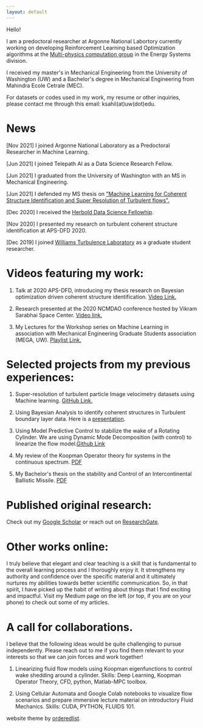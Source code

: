 ```yaml
---
layout: default
---
```


Hello!

I am a predoctoral researcher at Argonne National Labortory currently working on developing Reinforcement Learning based Optimization algorithms at the [Multi-physics computation group](https://www.anl.gov/es/multiphysics-computation) in the Energy Systems division. 

I received my master's in Mechanical Engineering from the University of Washington (UW) and a Bachelor's degree in Mechanical Engineering from Mahindra Ecole Cetrale (MEC).

For datasets or codes used in my work, my resume or other inquiries, please contact me through this email: ksahil(at)uw(dot)edu. 

# News

[Nov 2021] I joined Argonne National Laboratory as a Predoctoral Researcher in Machine Learning.

[Jun 2021] I joined Telepath AI as a Data Science Research Fellow. 

[Jun 2021] I graduated from the University of Washington with an MS in Mechanical Engineering. 

[Jun 2021] I defended my MS thesis on ["Machine Learning for Coherent Structure Identification and Super Resolution of Turbulent flows".](https://drive.google.com/file/d/1h4_qIGupWNuO1_0t5gxtnd7SPjFznG6L/view?usp=sharing)

[Dec 2020] I received the [Herbold Data Science Fellowhip](https://www.williamslaboratory.com/news/sahil-kommalapati-wins-herbold-data-science-fellowship).

[Nov 2020] I presented my research on turbulent coherent structure identification at APS-DFD 2020. 

[Dec 2019] I joined [Williams Turbulence Laboratory](https://www.williamslaboratory.com/) as a graduate student researcher. 

# Videos featuring my work:

1. Talk at 2020 APS-DFD, introducing my thesis research on Bayesian optimization driven coherent structure identification. [Video Link.](https://youtu.be/sseXCqn1wEY)

2. Research presented at the 2020 NCMDAO conference hosted by Vikram Sarabhai Space Center. [Video link.](https://youtu.be/kWGSR07WDAc)

3. My Lectures for the Workshop series on Machine Learning in association with Mechanical Engineering Graduate Students association (MEGA, UW). [Playlist Link.](https://www.youtube.com/playlist?list=PLRalIFez3W3PBiU112043QkkEXsMFTHNz)

# Selected projects from my previous experiences:

1. Super-resolution of turbulent particle Image velocimetry datasets using Machine learning. [GitHub Link.](https://github.com/kommalapatisahil/superResolution)

2. Using Bayesian Analysis to identify coherent structures in Turbulent boundary layer data. Here is a [presentation](https://github.com/kommalapatisahil/kommalapatisahil.github.io/blob/master/files/OwenLabPPT_5_27.pptx).

3. Using Model Predictive Control to stabilize the wake of a Rotating Cylinder. We are using Dynamic Mode Decomposition (with control) to linearize the flow model.[Github Link ](https://github.com/WannaBePhysicists/DMDc)

4. My review of the Koopman Operator theory for systems in the continuous spectrum. [PDF](https://github.com/kommalapatisahil/kommalapatisahil.github.io/blob/master/files/ME599_Lusch2018_1926528(3).pdf)

5. My Bachelor's thesis on the stability and Control of an Intercontinental Ballistic Missile. [PDF](https://github.com/kommalapatisahil/kommalapatisahil.github.io/blob/master/files/Sahil_Kommalapati_SE422_Report(2).pdf)


# Published original research:

Check out my [Google Scholar](https://scholar.google.co.in/citations?user=QqqnDkYAAAAJ&hl=en) or reach out on [ResearchGate](https://www.researchgate.net/profile/Sahil_Kommalapati). 

# Other works online:

I truly believe that elegant and clear teaching is a skill that is fundamental to the overall learning process and I thoroughly enjoy it. It strengthens my authority and confidence over the specific material and it ultimately nurtures my abilities towards better scientific communication. So, in that spirit, I have picked up the habit of writing about things that I find exciting and impactful. Visit my Medium page on the left (or top, if you are on your phone) to check out some of my articles.


# A call for collaborations.

I believe that the following ideas would be quite challenging to pursue independently. Please reach out to me if you find them relevant to your interests so that we can join forces and work together!

1. Linearizing fluid flow models using Koopman eigenfunctions to control wake shedding around a cylinder. Skills: Deep Learning, Koopman Operator Theory, CFD, python, Matlab-MPC toolbox.

2. Using Cellular Automata and Google Colab notebooks to visualize flow scenarios and prepare immersive lecture material on introductory Fluid Mechanics. Skills: CUDA, PYTHON, FLUIDS 101.  


website theme by [orderedlist](https://github.com/orderedlist).
